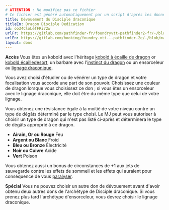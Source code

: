 ```yaml
---
# ATTENTION : Ne modifiez pas ce fichier
# Ce fichier est généré automatiquement par un script d'après les données du module Foundry VTT officiel et de sa traduction
title: Dévouement du Disciple draconique
titleEn: Dragon Disciple Dedication
id: oo34CloLefFRi72w
urlFr: https://gitlab.com/pathfinder-fr/foundryvtt-pathfinder2-fr/-/blob/master/data/feats/oo34CloLefFRi72w.htm
urlEn: https://gitlab.com/hooking/foundry-vtt---pathfinder-2e/-/blob/master/packs/data/feats.db/dragon-disciple-dedication.json
layout: dons
---
```

**Accès** Vous êtes un kobold avec l'héritage [kobold à écaille de dragon](../capacités-ascendances/kobold-à-écaille-de-dragon.html) or [kobold écailledesort](../capacités-ascendances/kobold-écaille-de-sort.html), un barbare avec l'[instinct du dragon](../capacité-classe/instinct-du-dragon.html) ou un ensorceleur au [lignage draconique](../capacité-classe/lignage-:-draconique.html).

Vous avez choisi d'étudier ou de vénérer un type de dragon et votre focalisation vous accorde une part de son pouvoir. Choisissez une couleur de dragon lorsque vous choisissez ce don ; si vous êtes un ensorceleur avec le lignage draconique, elle doit être du même type que celui de votre lignage.

Vous obtenez une résistance égale à la moitié de votre niveau contre un type de dégâts déterminé par le type choisi. Le MJ peut vous autoriser à choisir un type de dragon qui n'est pas listé ci-après et déterminera le type de dégâts approprié à ce dragon.

- **Airain, Or ou Rouge** Feu
- **Argent ou Blanc** Froid
- **Bleu ou Bronze** Électricité
- **Noir ou Cuivre** Acide
- **Vert** Poison

Vous obtenez aussi un bonus de circonstances de +1 aux jets de sauvegarde contre les effets de sommeil et les effets qui auraient pour conséquence de vous [paralyser](../conditions/paralysé.html).

**Spécial** Vous ne pouvez choisir un autre don de dévouement avant d'avoir obtenu deux autres dons de l'archétype de Disciple draconique. Si vous prenez plus tard l'archétype d'ensorceleur, vous devrez choisir le lignage draconique.
